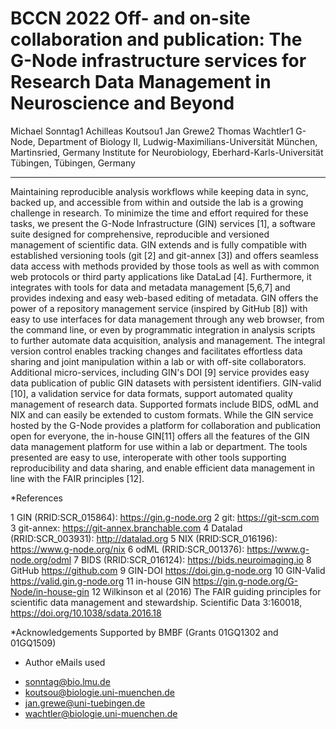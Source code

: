 # BCCN 2022     Off- and on-site collaboration and publication: The G-Node infrastructure services for Research Data Management in Neuroscience and Beyond
Michael Sonntag1 Achilleas Koutsou1 Jan Grewe2 Thomas Wachtler1
G-Node, Department of Biology II, Ludwig-Maximilians-Universität München, Martinsried, Germany
Institute for Neurobiology, Eberhard-Karls-Universität Tübingen, Tübingen, Germany

----

Maintaining reproducible analysis workflows while keeping data in sync, backed up, and accessible from within and outside the lab is a growing challenge in research. To minimize the time and effort required for these tasks, we present the G-Node Infrastructure (GIN) services [1], a software suite designed for comprehensive, reproducible and versioned management of scientific data.
GIN extends and is fully compatible with established versioning tools (git [2] and git-annex [3]) and offers seamless data access with methods provided by those tools as well as with common web protocols or third party applications like DataLad [4]. Furthermore, it integrates with tools for data and metadata management [5,6,7] and provides indexing and easy web-based editing of metadata.
GIN offers the power of a repository management service (inspired by GitHub [8]) with easy to use interfaces for data management through any web browser, from the command line, or even by programmatic integration in analysis scripts to further automate data acquisition, analysis and management. The integral version control enables tracking changes and facilitates effortless data sharing and joint manipulation within a lab or with off-site collaborators.
Additional micro-services, including GIN's DOI [9] service provides easy data publication of public GIN datasets with persistent identifiers. GIN-valid [10], a validation service for data formats, support automated quality management of research data. Supported formats include BIDS, odML and NIX and can easily be extended to custom formats.
While the GIN service hosted by the G-Node provides a platform for collaboration and publication open for everyone, the in-house GIN[11] offers all the features of the GIN data management platform for use within a lab or department. 
The tools presented are easy to use, interoperate with other tools supporting reproducibility and data sharing, and enable efficient data management in line with the FAIR principles [12].

*References

1 GIN (RRID:SCR_015864): https://gin.g-node.org 
2 git: https://git-scm.com
3 git-annex: https://git-annex.branchable.com
4 Datalad (RRID:SCR_003931): http://datalad.org
5 NIX (RRID:SCR_016196): https://www.g-node.org/nix
6 odML (RRID:SCR_001376): https://www.g-node.org/odml
7 BIDS (RRID:SCR_016124): https://bids.neuroimaging.io
8 GitHub https://github.com
9 GIN-DOI https://doi.gin.g-node.org
10 GIN-Valid https://valid.gin.g-node.org
11 in-house GIN https://gin.g-node.org/G-Node/in-house-gin
12 Wilkinson et al (2016) The FAIR guiding principles for scientific data management and stewardship. Scientific Data 3:160018, https://doi.org/10.1038/sdata.2016.18


*Acknowledgements 
Supported by BMBF (Grants 01GQ1302 and 01GQ1509)

* Author eMails used
- sonntag@bio.lmu.de
- koutsou@biologie.uni-muenchen.de
- jan.grewe@uni-tuebingen.de
- wachtler@biologie.uni-muenchen.de

